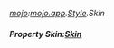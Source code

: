 _[mojo](../../modules/mojo/mojo-module.md):[mojo.app](../../modules/mojo/mojo-app.md).[Style](../../modules/mojo/mojo-app-style.md).Skin_
##### Property Skin:[Skin](../../modules/mojo/mojo-app-skin.md)
